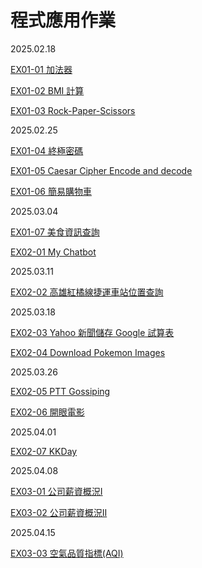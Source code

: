 # 程式應用作業

2025.02.18

[EX01-01 加法器](EX01_01_加法器.ipynb)

[EX01-02 BMI 計算](EX01_02_BMI_計算.ipynb)

[EX01-03 Rock-Paper-Scissors](EX01_03_Rock_Paper_Scissors.ipynb)

2025.02.25

[EX01-04 終極密碼](EX01_04_終極密碼.ipynb)

[EX01-05 Caesar Cipher Encode and decode](EX01_05_Caesar_Cipher_Encode_and_decode.ipynb)

[EX01-06 簡易購物車](EX01_06_簡易購物車.ipynb)

2025.03.04

[EX01-07 美食資訊查詢](EX01_07_美食資訊查詢.ipynb)

[EX02-01 My Chatbot](EX02_01_My_Chatbot.ipynb)

2025.03.11

[EX02-02 高雄紅橘線捷運車站位置查詢](EX02_02_高雄紅橘線捷運車站位置查詢.ipynb)

2025.03.18

[EX02-03 Yahoo 新聞儲存 Google 試算表](EX02_03_Yahoo_新聞儲存_Google_試算表.ipynb)

[EX02-04 Download Pokemon Images](EX02_04_Download_Pokemon_Images.ipynb)

2025.03.26

[EX02-05 PTT Gossiping](EX02_05_PTT_Gossiping.ipynb)

[EX02-06 開眼電影](EX02_06_開眼電影.ipynb)

2025.04.01

[EX02-07 KKDay](EX02_07_KKDay.ipynb)

2025.04.08

[EX03-01 公司薪資概況Ⅰ](EX03_01_公司薪資概況Ⅰ.ipynb)

[EX03-02 公司薪資概況ⅠⅠ](EX03_02_公司薪資概況Ⅱ.ipynb)

2025.04.15

[EX03-03 空氣品質指標(AQI)](EX03_03_空氣品質指標(AQI).ipynb)
